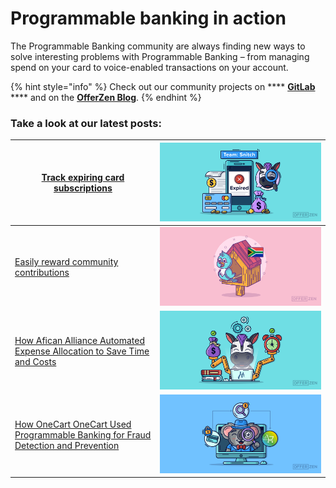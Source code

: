 # Programmable banking in action

The Programmable Banking community are always finding new ways to solve interesting problems with Programmable Banking – from managing spend on your card to voice-enabled transactions on your account.&#x20;

{% hint style="info" %}
Check out our community projects on **** [**GitLab**](https://gitlab.com/offerzen-community/investec-programmable-banking/command-center#open-source-projects) **** and on the [**OfferZen Blog**](https://www.offerzen.com/blog#stq=programmable%20banking%20\&stp=1).
{% endhint %}

### Take a look at our latest posts:

| [Track expiring card subscriptions](https://www.offerzen.com/blog/programmable-banking-community-an-easy-way-to-track-your-expiring-subscriptions)                                            | ![](<../../.gitbook/assets/image (6).png>) |
| --------------------------------------------------------------------------------------------------------------------------------------------------------------------------------------------- | ------------------------------------------ |
| [Easily reward community contributions](https://www.offerzen.com/blog/programmable-banking-project-transparent-rewards-for-open-source-contributors#stq=programmable%20card%20renewal\&stp=1) | ![](../../.gitbook/assets/image.png)       |
| [How Afican Alliance Automated Expense Allocation to Save Time and Costs ](https://www.offerzen.com/blog/how-african-alliance-automated-expense-allocation-to-save-time-and-costs)            | ![](<../../.gitbook/assets/image (4).png>) |
| [How OneCart OneCart Used Programmable Banking for Fraud Detection and Prevention](https://www.offerzen.com/blog/onecart-using-programmable-banking-for-fraud-detection-and-prevention)       | ![](<../../.gitbook/assets/image (2).png>) |





